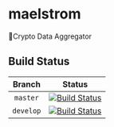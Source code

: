 # maelstrom

🌊Crypto Data Aggregator

## Build Status

| Branch | Status |
| :----: | :----: |
| `master` | [![Build Status](https://travis-ci.org/Horyus/maelstrom.svg?branch=master)](https://travis-ci.org/Horyus/maelstrom) |
| `develop` | [![Build Status](https://travis-ci.org/Horyus/maelstrom.svg?branch=develop)](https://travis-ci.org/Horyus/maelstrom) |

